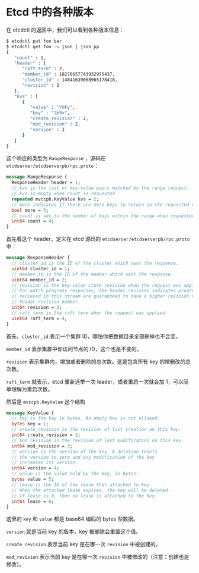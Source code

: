 # Etcd 中的各种版本

在 etcdctl 的返回中，我们可以看到各种版本信息：

```bash
$ etcdctl put foo bar
$ etcdctl get foo -w json | json_pp
{
   "count" : 1,
   "header" : {
      "raft_term" : 2,
      "member_id" : 10276657743932975437,
      "cluster_id" : 14841639068965178418,
      "revision" : 2
   },
   "kvs" : [
      {
         "value" : "YmFy",
         "key" : "Zm9v",
         "create_revision" : 2,
         "mod_revision" : 2,
         "version" : 1
      }
   ]
}
```

这个响应的类型为 `RangeResponse` ，源码在 `etcdserver/etcdserverpb/rpc.proto`：

```protobuf
message RangeResponse {
  ResponseHeader header = 1;
  // kvs is the list of key-value pairs matched by the range request.
  // kvs is empty when count is requested.
  repeated mvccpb.KeyValue kvs = 2;
  // more indicates if there are more keys to return in the requested range.
  bool more = 3;
  // count is set to the number of keys within the range when requested.
  int64 count = 4;
}
```



首先看这个 header，定义在 etcd 源码的 `etcdserver/etcdserverpb/rpc.proto` 中：

```protobuf
message ResponseHeader {
  // cluster_id is the ID of the cluster which sent the response.
  uint64 cluster_id = 1;
  // member_id is the ID of the member which sent the response.
  uint64 member_id = 2;
  // revision is the key-value store revision when the request was applied.
  // For watch progress responses, the header.revision indicates progress. All future events
  // recieved in this stream are guaranteed to have a higher revision number than the
  // header.revision number.
  int64 revision = 3;
  // raft_term is the raft term when the request was applied.
  uint64 raft_term = 4;
}
```

首先，`cluster_id` 表示一个集群 ID，哪怕你把数据目录全部删掉也不会变。

`member_id` 表示集群中你访问节点的 ID，这个也是不变的。

`revision` 表示集群内，增加或者删除的总次数。这是包含所有 key 的增删改的总次数。

`raft_term` 就表示，etcd 重新选举一次 leader，或者重启一次就会加 1，可以简单理解为重启次数。



然后是 `mvccpb.KeyValue` 这个结构

```protobuf
message KeyValue {
  // key is the key in bytes. An empty key is not allowed.
  bytes key = 1;
  // create_revision is the revision of last creation on this key.
  int64 create_revision = 2;
  // mod_revision is the revision of last modification on this key.
  int64 mod_revision = 3;
  // version is the version of the key. A deletion resets
  // the version to zero and any modification of the key
  // increases its version.
  int64 version = 4;
  // value is the value held by the key, in bytes.
  bytes value = 5;
  // lease is the ID of the lease that attached to key.
  // When the attached lease expires, the key will be deleted.
  // If lease is 0, then no lease is attached to the key.
  int64 lease = 6;
}
```

这里的 `key` 和 `value` 都是 base64 编码的 bytes 型数据。

`version`  就是当前 key 的版本，key 被删除会重置这个值。

`create_revision` 表示当前 key 是在哪一次 `revision` 中被创建的。

`mod_revision` 表示当前 key 是在哪一次 `revision` 中被修改的（注意：创建也是修改）。

